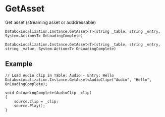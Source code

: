 GetAsset
========

Get asset (streaming asset or adddressable)

	DataboxLocalization.Instance.GetAsset<T>(string _table, string _entry, System.Action<T> OnLoadingComplete)
	
	DataboxLocalization.Instance.GetAsset<T>(string _table, string _entry, string _value, System.Action<T> OnLoadingComplete)


Example
-------

	// Load Audio clip in Table: Audio - Entry: Hello
	DataboxLocalization.Instance.GetAsset<AudioClip>("Audio", "Hello", OnLoadingComplete);
	
	void OnLoadingComplete(AudioClip _clip)
	{
		source.clip = _clip;
		source.Play();
	}